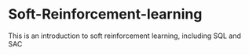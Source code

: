 # Soft-Reinforcement-learning
This is an introduction to soft reinforcement learning, including SQL and SAC

